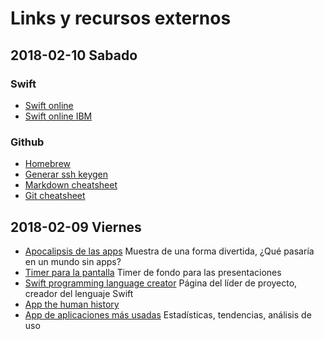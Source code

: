 # Links y recursos externos

## 2018-02-10 Sabado

### Swift
- [Swift online](http://online.swiftplayground.run)
- [Swift online IBM](http://swift.sandbox.bluemix.net/)

### Github
- [Homebrew](https://brew.sh/)
- [Generar ssh keygen](https://help.github.com/articles/generating-a-new-ssh-key-and-adding-it-to-the-ssh-agent/)
- [Markdown cheatsheet](https://github.com/adam-p/markdown-here/wiki/Markdown-Cheatsheet)
- [Git cheatsheet](https://gist.github.com/3zcurdia/6046220)

## 2018-02-09 Viernes

- [Apocalipsis de las apps](https://www.youtube.com/watch?v=FC0pT9xg1oI) Muestra de una forma divertida, ¿Qué pasaría en un mundo sin apps?
- [Timer para la pantalla](http://timer-timer.com) Timer de fondo para las presentaciones
- [Swift programming language creator](http://www.nondot.org/sabre/) Página del líder de proyecto, creador del lenguaje Swift
- [App the human history](http://appdocumentary.com)
- [App de aplicaciones más usadas](https://www.appannie.com/en/) Estadísticas, tendencias, análisis de uso
